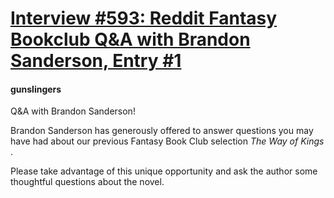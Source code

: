# [Interview #593: Reddit Fantasy Bookclub Q&A with Brandon Sanderson, Entry #1](https://www.theoryland.com/intvmain.php?i=593#1)

#### gunslingers

Q&A with Brandon Sanderson!

Brandon Sanderson has generously offered to answer questions you may have had about our previous Fantasy Book Club selection
*The Way of Kings*
.

Please take advantage of this unique opportunity and ask the author some thoughtful questions about the novel.

